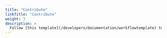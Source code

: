 ```yaml
---
title: "Contribute"
linkTitle: "Contribute"
weight: 3
description: > 
  Follow [this template](/developers/documentation/workflowtemplate) to contribute your own tutorial to the Neurodesk documentation.
---
```

